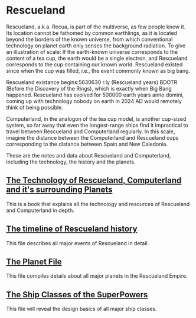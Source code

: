 # Rescueland

Rescueland, a.k.a. Recua, is part of the multiverse, as few people know it. Its location cannot be fathomed by common earthlings, as it is located beyond the borders of the known universe, from which conventional technology on planet earth only senses the background radiation. 
To give an illustration of scale: If the earth-known universe corresponds to the content of a tea cup, the earth would be a single electron, and Rescueland corresponds to the cup containing our known world. Rescueland existed since when the cup was filled, i.e., the event commonly known as big bang.

Rescueland existance begins:5630630 r.ly (Rescueland years) BDOTR (Before the Discovery of the Rings), which is exactly when Big Bang happened.
Rescueland has evolved for 500000 earth years anno domini, coming up with technology nobody on earth in 2024 AD would remotely think of being possible. 

Computerland, in the analogon of the tea cup model, is another cup-sized system, so far away that even the longest-range ships find it impractical to travel between Rescueland and Computerland regularly. In this scale, imagine the distance between the Computerland and Rescueland cups corresponding to the distance between Spain and New Caledonia.

These are the notes and data about Rescueland and Computerland, including the technology, the history and the planets.


## [The Technology of Rescueland, Computerland and it's surrounding Planets](https://github.com/hermonochy/Rescueland_books/blob/main/The%20Technology%20of%20Rescueland%2C%20Computerland%20and%20it's%20surrounding%20Planets.md)

This is a book that explains all the technology and resources of Rescueland and Computerland in depth.

## [The timeline of Rescueland history](https://github.com/hermonochy/Rescueland_books/blob/main/The%20timeline%20of%20Resueland%20history.md)

This file describes all major events of Rescueland in detail.

## [The Planet File](https://github.com/hermonochy/Rescueland/blob/main/The%20Planet%20File.md)

This file compiles details about all major planets in the Rescueland Empire.

## [The Ship Classes of the SuperPowers](https://github.com/hermonochy/Rescueland/blob/main/The%20Ship%20Classes%20of%20the%20SuperPowers.md)

This file will reveal the design basics of all major ship classes.
